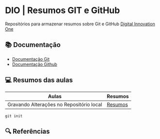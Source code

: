 # DIO | Resumos GIT e GitHub

Repositórios para armazenar resumos sobre Git e GitHub
[Digital Innovation One](https://www.dio.me)

## 📚 Documentação

- [Documentação Git](https://www.git-scm.com/doc)
- [Documentação Github](https://docs.github.com/)

## 💻 Resumos das aulas

| Aulas                                    | Resumos     |
| ---------------------------------------- | ----------- |
| Gravando Alterações no Repositório local | [Resumos]() |

```
git init

```

## 🔍 Referências
